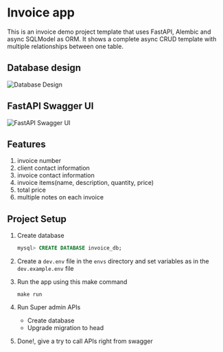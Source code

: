 # Invoice app
This is an invoice demo project template that uses FastAPI, Alembic and async SQLModel as ORM.
It shows a complete async CRUD template with multiple relationships between one table.

## Database design
![Database Design](https://user-images.githubusercontent.com/48521608/236441859-75ebd98d-3e4c-421b-b435-eee04a785188.png)

## FastAPI Swagger UI
![FastAPI Swagger UI](https://user-images.githubusercontent.com/48521608/236441920-81341e69-c6e6-439c-9439-77ca96ba585c.png)

## Features
1. invoice number
1. client contact information
1. invoice contact information
1. invoice items(name, description, quantity, price)
1. total price
1. multiple notes on each invoice

## Project Setup
1. Create database
    ```sql
    mysql> CREATE DATABASE invoice_db;
    ```

1. Create a `dev.env` file in the `envs` directory and set variables as in the `dev.example.env` file

1. Run the app using this make command
    ```shell
    make run
    ```
1. Run Super admin APIs
    - Create database
    - Upgrade migration to head

1. Done!, give a try to call APIs right from swagger

